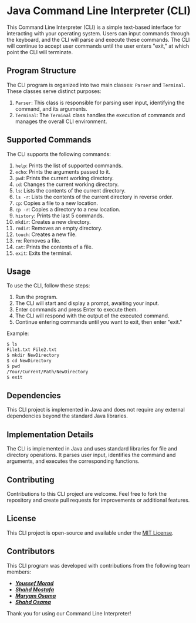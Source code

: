 
# Java Command Line Interpreter (CLI)

This Command Line Interpreter (CLI) is a simple text-based interface for interacting with your operating system. Users can input commands through the keyboard, and the CLI will parse and execute these commands. The CLI will continue to accept user commands until the user enters "exit," at which point the CLI will terminate.

## Program Structure

The CLI program is organized into two main classes: `Parser` and `Terminal`. These classes serve distinct purposes:

1.  `Parser`: This class is responsible for parsing user input, identifying the command, and its arguments.
2.  `Terminal`: The `Terminal` class handles the execution of commands and manages the overall CLI environment.

## Supported Commands

The CLI supports the following commands:

1.  `help`: Prints the list of supported commands.
2.  `echo`: Prints the arguments passed to it.
3.  `pwd`: Prints the current working directory.
4.  `cd`: Changes the current working directory.
5.  `ls`: Lists the contents of the current directory.
6.  `ls -r`: Lists the contents of the current directory in reverse order.
7.  `cp`: Copies a file to a new location.
8.  `cp -r`: Copies a directory to a new location.
9.  `history`: Prints the last 5 commands.
10.  `mkdir`: Creates a new directory.
11.  `rmdir`: Removes an empty directory.
12.  `touch`: Creates a new file.
13.  `rm`: Removes a file.
14.  `cat`: Prints the contents of a file.
15.  `exit`: Exits the terminal.

## Usage

To use the CLI, follow these steps:

1.  Run the program.
2.  The CLI will start and display a prompt, awaiting your input.
3.  Enter commands and press Enter to execute them.
4.  The CLI will respond with the output of the executed command.
5.  Continue entering commands until you want to exit, then enter "exit."

Example:
```bash
$ ls 
File1.txt File2.txt 
$ mkdir NewDirectory 
$ cd NewDirectory 
$ pwd 
/Your/Current/Path/NewDirectory 
$ exit
```

## Dependencies

This CLI project is implemented in Java and does not require any external dependencies beyond the standard Java libraries.

## Implementation Details

The CLI is implemented in Java and uses standard libraries for file and directory operations. It parses user input, identifies the command and arguments, and executes the corresponding functions.

## Contributing

Contributions to this CLI project are welcome. Feel free to fork the repository and create pull requests for improvements or additional features.

## License

This CLI project is open-source and available under the [MIT License](./LICENSE).

## Contributors

This CLI program was developed with contributions from the following team members:

-   ***[Youssef Morad](https://github.com/YoussefMorad1)***
-   ***[Shahd Mostafa](https://github.com/ShahdMostafa30)***
-   ***[Maryam Osama](https://github.com/maryamosama33)***
-   ***[Shahd Osama](https://github.com/shahdosama10)***

Thank you for using our Command Line Interpreter!

